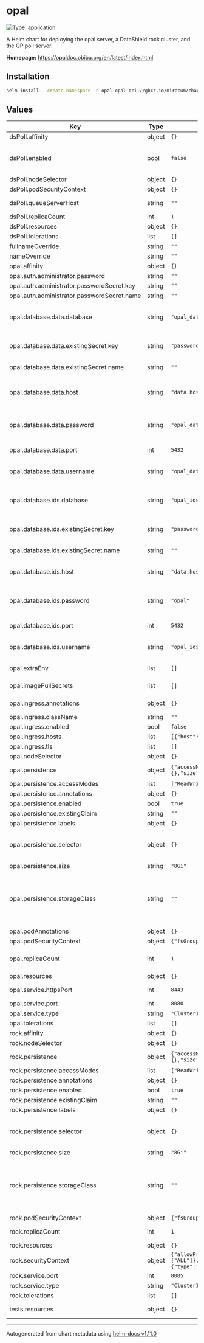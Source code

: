 # opal

![Type: application](https://img.shields.io/badge/Type-application-informational?style=flat-square)

A Helm chart for deploying the opal server, a DataShield rock cluster, and the QP poll server.

**Homepage:** <https://opaldoc.obiba.org/en/latest/index.html>

## Installation

```sh
helm install --create-namespace -n opal opal oci://ghcr.io/miracum/charts/opal
```

## Values

| Key                                         | Type   | Default                                                                                                                                                                                                                 | Description                                                                                                                                                                                                                                                           |
| ------------------------------------------- | ------ | ----------------------------------------------------------------------------------------------------------------------------------------------------------------------------------------------------------------------- | --------------------------------------------------------------------------------------------------------------------------------------------------------------------------------------------------------------------------------------------------------------------- |
| dsPoll.affinity                             | object | `{}`                                                                                                                                                                                                                    | pod affinity                                                                                                                                                                                                                                                          |
| dsPoll.enabled                              | bool   | `false`                                                                                                                                                                                                                 | enable the QP poll component. See <https://github.com/medizininformatik-initiative/distributed-analysis_datashield-qp>                                                                                                                                                |
| dsPoll.nodeSelector                         | object | `{}`                                                                                                                                                                                                                    | pod node selector                                                                                                                                                                                                                                                     |
| dsPoll.podSecurityContext                   | object | `{}`                                                                                                                                                                                                                    | pod security context                                                                                                                                                                                                                                                  |
| dsPoll.queueServerHost                      | string | `""`                                                                                                                                                                                                                    | the host of the queue server component                                                                                                                                                                                                                                |
| dsPoll.replicaCount                         | int    | `1`                                                                                                                                                                                                                     | number of replicas                                                                                                                                                                                                                                                    |
| dsPoll.resources                            | object | `{}`                                                                                                                                                                                                                    | resource requests and limits                                                                                                                                                                                                                                          |
| dsPoll.tolerations                          | list   | `[]`                                                                                                                                                                                                                    | pod tolerations                                                                                                                                                                                                                                                       |
| fullnameOverride                            | string | `""`                                                                                                                                                                                                                    | override the full release name                                                                                                                                                                                                                                        |
| nameOverride                                | string | `""`                                                                                                                                                                                                                    | override the release name                                                                                                                                                                                                                                             |
| opal.affinity                               | object | `{}`                                                                                                                                                                                                                    | pod affinity                                                                                                                                                                                                                                                          |
| opal.auth.administrator.password            | string | `""`                                                                                                                                                                                                                    |                                                                                                                                                                                                                                                                       |
| opal.auth.administrator.passwordSecret.key  | string | `""`                                                                                                                                                                                                                    |                                                                                                                                                                                                                                                                       |
| opal.auth.administrator.passwordSecret.name | string | `""`                                                                                                                                                                                                                    |                                                                                                                                                                                                                                                                       |
| opal.database.data.database                 | string | `"opal_data"`                                                                                                                                                                                                           | name of the database inside. If postgresql.enabled=true, then postgresql.postgresqlDatabase is used                                                                                                                                                                   |
| opal.database.data.existingSecret.key       | string | `"password"`                                                                                                                                                                                                            | name of the key in `database.data.existingSecret.name` to use as the password to the DB.                                                                                                                                                                              |
| opal.database.data.existingSecret.name      | string | `""`                                                                                                                                                                                                                    | name of an existing secret containing the password to the DB.                                                                                                                                                                                                         |
| opal.database.data.host                     | string | `"data.host.example.com"`                                                                                                                                                                                               | database hostname of an external database used to store data. Only used if `postgresql.enabled` is set to `false`.                                                                                                                                                    |
| opal.database.data.password                 | string | `"opal_data_password"`                                                                                                                                                                                                  | the database password. Only used if postgresql.enabled=false, otherwise the secret created by the postgresql chart is used                                                                                                                                            |
| opal.database.data.port                     | int    | `5432`                                                                                                                                                                                                                  | port used to connect to the postgres DB                                                                                                                                                                                                                               |
| opal.database.data.username                 | string | `"opal_data_admin"`                                                                                                                                                                                                     | username used to connect to the DB. Note that this name is currently used even if postgresql.enabled=true                                                                                                                                                             |
| opal.database.ids.database                  | string | `"opal_ids"`                                                                                                                                                                                                            | name of the database inside. If postgresql.enabled=true, then postgresql.postgresqlDatabase is used                                                                                                                                                                   |
| opal.database.ids.existingSecret.key        | string | `"password"`                                                                                                                                                                                                            | name of the key in `database.data.existingSecret.name` to use as the password to the DB.                                                                                                                                                                              |
| opal.database.ids.existingSecret.name       | string | `""`                                                                                                                                                                                                                    | name of an existing secret containing the password to the DB.                                                                                                                                                                                                         |
| opal.database.ids.host                      | string | `"data.host.example.com"`                                                                                                                                                                                               | database hostname of an external database used to store ids. Only used if `postgresql.enabled` is set to `false`.                                                                                                                                                     |
| opal.database.ids.password                  | string | `"opal"`                                                                                                                                                                                                                | the database password. Only used if postgresql.enabled=false, otherwise the secret created by the postgresql chart is used                                                                                                                                            |
| opal.database.ids.port                      | int    | `5432`                                                                                                                                                                                                                  | port used to connect to the postgres DB                                                                                                                                                                                                                               |
| opal.database.ids.username                  | string | `"opal_ids_password"`                                                                                                                                                                                                   | username used to connect to the DB. Note that this name is currently used even if postgresql.enabled=true                                                                                                                                                             |
| opal.extraEnv                               | list   | `[]`                                                                                                                                                                                                                    | extra environment variables to set on the opal api container                                                                                                                                                                                                          |
| opal.imagePullSecrets                       | list   | `[]`                                                                                                                                                                                                                    | image pull secrets used by the opal container                                                                                                                                                                                                                         |
| opal.ingress.annotations                    | object | `{}`                                                                                                                                                                                                                    | extra annotations to apply to the Ingress resource                                                                                                                                                                                                                    |
| opal.ingress.className                      | string | `""`                                                                                                                                                                                                                    | ingressClassName to use                                                                                                                                                                                                                                               |
| opal.ingress.enabled                        | bool   | `false`                                                                                                                                                                                                                 | create an Ingress for the application                                                                                                                                                                                                                                 |
| opal.ingress.hosts                          | list   | `[{"host":"opal.127.0.0.1.nip.io","paths":[{"path":"/","pathType":"ImplementationSpecific","portName":"http"}]}]`                                                                                                       | list of ingress hosts                                                                                                                                                                                                                                                 |
| opal.ingress.tls                            | list   | `[]`                                                                                                                                                                                                                    | TLS configuration                                                                                                                                                                                                                                                     |
| opal.nodeSelector                           | object | `{}`                                                                                                                                                                                                                    | pod node selector                                                                                                                                                                                                                                                     |
| opal.persistence                            | object | `{"accessModes":["ReadWriteOnce"],"annotations":{},"enabled":true,"existingClaim":"","labels":{},"selector":{},"size":"8Gi","storageClass":""}`                                                                         | configuration for the server persistence                                                                                                                                                                                                                              |
| opal.persistence.accessModes                | list   | `["ReadWriteOnce"]`                                                                                                                                                                                                     | PVC Access Mode for data volume                                                                                                                                                                                                                                       |
| opal.persistence.annotations                | object | `{}`                                                                                                                                                                                                                    | annotations for the PVC                                                                                                                                                                                                                                               |
| opal.persistence.enabled                    | bool   | `true`                                                                                                                                                                                                                  | enable data persistence using PVC                                                                                                                                                                                                                                     |
| opal.persistence.existingClaim              | string | `""`                                                                                                                                                                                                                    | name of an existing PVC to use                                                                                                                                                                                                                                        |
| opal.persistence.labels                     | object | `{}`                                                                                                                                                                                                                    | labels for the PVC                                                                                                                                                                                                                                                    |
| opal.persistence.selector                   | object | `{}`                                                                                                                                                                                                                    | selector to match an existing Persistent Volume (this value is evaluated as a template) selector: matchLabels: app: my-app                                                                                                                                            |
| opal.persistence.size                       | string | `"8Gi"`                                                                                                                                                                                                                 | PVC Storage Request for volume                                                                                                                                                                                                                                        |
| opal.persistence.storageClass               | string | `""`                                                                                                                                                                                                                    | PVC Storage Class for data volume If defined, storageClassName: <storageClass> If set to "-", storageClassName: "", which disables dynamic provisioning If undefined (the default) or set to null, no storageClassName spec is set, choosing the default provisioner. |
| opal.podAnnotations                         | object | `{}`                                                                                                                                                                                                                    | annotations to set on the opal pod                                                                                                                                                                                                                                    |
| opal.podSecurityContext                     | object | `{"fsGroup":101}`                                                                                                                                                                                                       | the pod security context                                                                                                                                                                                                                                              |
| opal.replicaCount                           | int    | `1`                                                                                                                                                                                                                     | number of replicas. Should be kept as 1 unless ReadWriteMany persistence is used                                                                                                                                                                                      |
| opal.resources                              | object | `{}`                                                                                                                                                                                                                    | resource limits and requests                                                                                                                                                                                                                                          |
| opal.service.httpsPort                      | int    | `8443`                                                                                                                                                                                                                  | the port for the TLS-secured interface                                                                                                                                                                                                                                |
| opal.service.port                           | int    | `8080`                                                                                                                                                                                                                  | the port for the main web interface                                                                                                                                                                                                                                   |
| opal.service.type                           | string | `"ClusterIP"`                                                                                                                                                                                                           | the type of service                                                                                                                                                                                                                                                   |
| opal.tolerations                            | list   | `[]`                                                                                                                                                                                                                    | pod tolerations                                                                                                                                                                                                                                                       |
| rock.affinity                               | object | `{}`                                                                                                                                                                                                                    | pod affinity                                                                                                                                                                                                                                                          |
| rock.nodeSelector                           | object | `{}`                                                                                                                                                                                                                    | pod node selector                                                                                                                                                                                                                                                     |
| rock.persistence                            | object | `{"accessModes":["ReadWriteOnce"],"annotations":{},"enabled":true,"existingClaim":"","labels":{},"selector":{},"size":"8Gi","storageClass":""}`                                                                         | configuration for the server persistence                                                                                                                                                                                                                              |
| rock.persistence.accessModes                | list   | `["ReadWriteOnce"]`                                                                                                                                                                                                     | PVC Access Mode for data volume                                                                                                                                                                                                                                       |
| rock.persistence.annotations                | object | `{}`                                                                                                                                                                                                                    | annotations for the PVC                                                                                                                                                                                                                                               |
| rock.persistence.enabled                    | bool   | `true`                                                                                                                                                                                                                  | enable data persistence using PVC                                                                                                                                                                                                                                     |
| rock.persistence.existingClaim              | string | `""`                                                                                                                                                                                                                    | name of an existing PVC to use                                                                                                                                                                                                                                        |
| rock.persistence.labels                     | object | `{}`                                                                                                                                                                                                                    | labels for the PVC                                                                                                                                                                                                                                                    |
| rock.persistence.selector                   | object | `{}`                                                                                                                                                                                                                    | selector to match an existing Persistent Volume (this value is evaluated as a template) selector: matchLabels: app: my-app                                                                                                                                            |
| rock.persistence.size                       | string | `"8Gi"`                                                                                                                                                                                                                 | PVC Storage Request for volume                                                                                                                                                                                                                                        |
| rock.persistence.storageClass               | string | `""`                                                                                                                                                                                                                    | PVC Storage Class for data volume If defined, storageClassName: <storageClass> If set to "-", storageClassName: "", which disables dynamic provisioning If undefined (the default) or set to null, no storageClassName spec is set, choosing the default provisioner. |
| rock.podSecurityContext                     | object | `{"fsGroup":105}`                                                                                                                                                                                                       | pod security context                                                                                                                                                                                                                                                  |
| rock.replicaCount                           | int    | `1`                                                                                                                                                                                                                     | number of rock instances in the cluster                                                                                                                                                                                                                               |
| rock.resources                              | object | `{}`                                                                                                                                                                                                                    | resource limits and requests                                                                                                                                                                                                                                          |
| rock.securityContext                        | object | `{"allowPrivilegeEscalation":false,"capabilities":{"drop":["ALL"]},"privileged":false,"readOnlyRootFilesystem":true,"runAsGroup":65534,"runAsNonRoot":true,"runAsUser":105,"seccompProfile":{"type":"RuntimeDefault"}}` | container security context                                                                                                                                                                                                                                            |
| rock.service.port                           | int    | `8085`                                                                                                                                                                                                                  | the port for the REST API                                                                                                                                                                                                                                             |
| rock.service.type                           | string | `"ClusterIP"`                                                                                                                                                                                                           | the type of service                                                                                                                                                                                                                                                   |
| rock.tolerations                            | list   | `[]`                                                                                                                                                                                                                    | pod tolerations                                                                                                                                                                                                                                                       |
| tests.resources                             | object | `{}`                                                                                                                                                                                                                    | configure the test pods resource requests and limits                                                                                                                                                                                                                  |

---

Autogenerated from chart metadata using [helm-docs v1.11.0](https://github.com/norwoodj/helm-docs/releases/v1.11.0)
